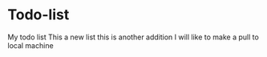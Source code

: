 # Todo-list
My todo list
This a new list
this is another addition
I will like to make a pull to local machine
